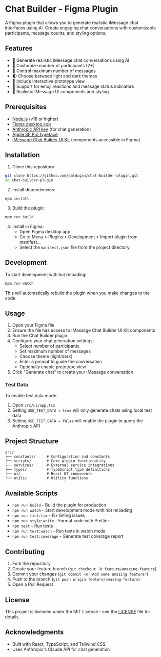 # Chat Builder - Figma Plugin

A Figma plugin that allows you to generate realistic iMessage chat interfaces using AI. Create engaging chat conversations with customizable participants, message counts, and styling options.

## Features

- 🤖 Generate realistic iMessage chat conversations using AI
- 👥 Customize number of participants (2+)
- 📝 Control maximum number of messages
- 🌓 Choose between light and dark themes
- 🔄 Include interactive prototype view
- 💬 Support for emoji reactions and message status indicators
- 🎨 Realistic iMessage UI components and styling

## Prerequisites

- [Node.js](https://nodejs.org) (v18 or higher)
- [Figma desktop app](https://figma.com/downloads/)
- [Anthropic API key](https://docs.anthropic.com/en/api/overview) (for chat generation)
- [Apple SF Pro typeface](https://developer.apple.com/fonts/)
- [iMessage Chat Builder UI Kit](#) (components accessible in Figma)

## Installation

1. Clone this repository:

```bash
git clone https://github.com/patdugan/chat-builder-plugin.git
cd chat-builder-plugin
```

2. Install dependencies:

```bash
npm install
```

3. Build the plugin:

```bash
npm run build
```

4. Install in Figma:
   - Open Figma desktop app
   - Go to Menu > Plugins > Development > Import plugin from manifest...
   - Select the `manifest.json` file from the project directory

## Development

To start development with hot reloading:

```bash
npm run watch
```

This will automatically rebuild the plugin when you make changes to the code.

## Usage

1. Open your Figma file
2. Ensure the file has access to iMessage Chat Builder UI Kit components
3. Run the Chat Builder plugin
4. Configure your chat generation settings:
   - Select number of participants
   - Set maximum number of messages
   - Choose theme (light/dark)
   - Enter a prompt to guide the conversation
   - Optionally enable prototype view
5. Click "Generate chat" to create your iMessage conversation

### Test Data

To enable test data mode:

1. Open `src/ui/app.tsx`
2. Setting `USE_TEST_DATA = true` will only generate chats using local test data
3. Setting `USE_TEST_DATA = false` will enable the plugin to query the Anthropic API

## Project Structure

```
src/
├── constants/     # Configuration and constants
├── scripts/       # Core plugin functionality
├── services/      # External service integrations
├── types/         # TypeScript type definitions
├── ui/            # React UI components
└── utils/         # Utility functions
```

## Available Scripts

- `npm run build` - Build the plugin for production
- `npm run watch` - Start development mode with hot reloading
- `npm run lint:fix` - Fix linting issues
- `npm run style:write` - Format code with Prettier
- `npm test` - Run tests
- `npm run test:watch` - Run tests in watch mode
- `npm run test:coverage` - Generate test coverage report

## Contributing

1. Fork the repository
2. Create your feature branch (`git checkout -b feature/amazing-feature`)
3. Commit your changes (`git commit -m 'Add some amazing feature'`)
4. Push to the branch (`git push origin feature/amazing-feature`)
5. Open a Pull Request

## License

This project is licensed under the MIT License - see the [LICENSE](LICENSE) file for details.

## Acknowledgments

- Built with React, TypeScript, and Tailwind CSS
- Uses Anthropic's Claude API for chat generation
